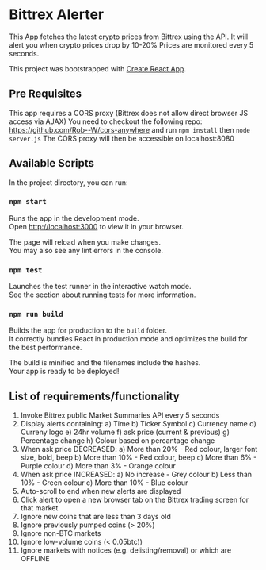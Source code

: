 # Bittrex Alerter
This App fetches the latest crypto prices from Bittrex using the API.
It will alert you when crypto prices drop by 10-20%
Prices are monitored every 5 seconds.

This project was bootstrapped with [Create React App](https://github.com/facebook/create-react-app).

## Pre Requisites
This app requires a CORS proxy (Bittrex does not allow direct browser JS access via AJAX)
You need to checkout the following repo: https://github.com/Rob--W/cors-anywhere
and run `npm install` then `node server.js`
The CORS proxy will then be accessible on localhost:8080

## Available Scripts

In the project directory, you can run:

### `npm start`

Runs the app in the development mode.\
Open [http://localhost:3000](http://localhost:3000) to view it in your browser.

The page will reload when you make changes.\
You may also see any lint errors in the console.

### `npm test`

Launches the test runner in the interactive watch mode.\
See the section about [running tests](https://facebook.github.io/create-react-app/docs/running-tests) for more information.

### `npm run build`

Builds the app for production to the `build` folder.\
It correctly bundles React in production mode and optimizes the build for the best performance.

The build is minified and the filenames include the hashes.\
Your app is ready to be deployed!


## List of requirements/functionality
1. Invoke Bittrex public Market Summaries API every 5 seconds
2. Display alerts containing:
   a) Time
   b) Ticker Symbol
   c) Currency name
   d) Curreny logo
   e) 24hr volume
   f) ask price (current & previous)
   g) Percentage change
   h) Colour based on percantage change
3. When ask price DECREASED:
   a) More than 20% - Red colour, larger font size, bold, beep
   b) More than 10% - Red colour, beep
   c) More than 6% - Purple colour
   d) More than 3% - Orange colour
4. When ask price INCREASED:
   a) No increase - Grey colour
   b) Less than 10% - Green colour
   c) More than 10% - Blue colour
5. Auto-scroll to end when new alerts are displayed
6. Click alert to open a new browser tab on the Bittrex trading screen for that market
7. Ignore new coins that are less than 3 days old
8. Ignore previously pumped coins (> 20%)
9. Ignore non-BTC markets
10. Ignore low-volume coins (< 0.05btc))
11. Ignore markets with notices (e.g. delisting/removal) or which are OFFLINE
